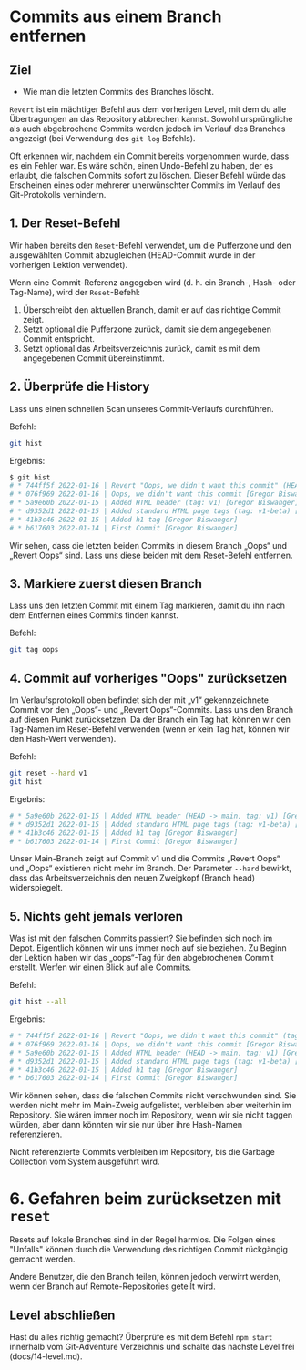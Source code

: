 # Commits aus einem Branch entfernen
## Ziel
- Wie man die letzten Commits des Branches löscht.

`Revert` ist ein mächtiger Befehl aus dem vorherigen Level, mit dem du alle Übertragungen an das Repository abbrechen kannst. Sowohl ursprüngliche als auch abgebrochene Commits werden jedoch im Verlauf des Branches angezeigt (bei Verwendung des `git log` Befehls).

Oft erkennen wir, nachdem ein Commit bereits vorgenommen wurde, dass es ein Fehler war. Es wäre schön, einen Undo-Befehl zu haben, der es erlaubt, die falschen Commits sofort zu löschen. Dieser Befehl würde das Erscheinen eines oder mehrerer unerwünschter Commits im Verlauf des Git-Protokolls verhindern.

## 1. Der Reset-Befehl
Wir haben bereits den `Reset`-Befehl verwendet, um die Pufferzone und den ausgewählten Commit abzugleichen (HEAD-Commit wurde in der vorherigen Lektion verwendet).

Wenn eine Commit-Referenz angegeben wird (d. h. ein Branch-, Hash- oder Tag-Name), wird der `Reset`-Befehl:

1. Überschreibt den aktuellen Branch, damit er auf das richtige Commit zeigt.
1. Setzt optional die Pufferzone zurück, damit sie dem angegebenen Commit entspricht.
1. Setzt optional das Arbeitsverzeichnis zurück, damit es mit dem angegebenen Commit übereinstimmt.

## 2. Überprüfe die History
Lass uns einen schnellen Scan unseres Commit-Verlaufs durchführen.

Befehl:  
```bash
git hist
```

Ergebnis:  
```bash
$ git hist
# * 744ff5f 2022-01-16 | Revert "Oops, we didn't want this commit" (HEAD -> main) [Gregor Biswanger]
# * 076f969 2022-01-16 | Oops, we didn't want this commit [Gregor Biswanger]
# * 5a9e60b 2022-01-15 | Added HTML header (tag: v1) [Gregor Biswanger]
# * d9352d1 2022-01-15 | Added standard HTML page tags (tag: v1-beta) [Gregor Biswanger]
# * 41b3c46 2022-01-15 | Added h1 tag [Gregor Biswanger]
# * b617603 2022-01-14 | First Commit [Gregor Biswanger]
```

Wir sehen, dass die letzten beiden Commits in diesem Branch „Oops“ und „Revert Oops“ sind. Lass uns diese beiden mit dem Reset-Befehl entfernen.

## 3. Markiere zuerst diesen Branch
Lass uns den letzten Commit mit einem Tag markieren, damit du ihn nach dem Entfernen eines Commits finden kannst.

Befehl:  
```bash
git tag oops
```

## 4. Commit auf vorheriges "Oops" zurücksetzen
Im Verlaufsprotokoll oben befindet sich der mit „v1“ gekennzeichnete Commit vor den „Oops“- und „Revert Oops“-Commits. Lass uns den Branch auf diesen Punkt zurücksetzen. Da der Branch ein Tag hat, können wir den Tag-Namen im Reset-Befehl verwenden (wenn er kein Tag hat, können wir den Hash-Wert verwenden).

Befehl:  
```bash
git reset --hard v1
git hist
```

Ergebnis:
```bash
# * 5a9e60b 2022-01-15 | Added HTML header (HEAD -> main, tag: v1) [Gregor Biswanger]
# * d9352d1 2022-01-15 | Added standard HTML page tags (tag: v1-beta) [Gregor Biswanger]
# * 41b3c46 2022-01-15 | Added h1 tag [Gregor Biswanger]
# * b617603 2022-01-14 | First Commit [Gregor Biswanger]
```

Unser Main-Branch zeigt auf Commit v1 und die Commits „Revert Oops“ und „Oops“ existieren nicht mehr im Branch. Der Parameter `--hard` bewirkt, dass das Arbeitsverzeichnis den neuen Zweigkopf (Branch head) widerspiegelt.

## 5. Nichts geht jemals verloren
Was ist mit den falschen Commits passiert? Sie befinden sich noch im Depot. Eigentlich können wir uns immer noch auf sie beziehen. Zu Beginn der Lektion haben wir das „oops“-Tag für den abgebrochenen Commit erstellt. Werfen wir einen Blick auf alle Commits.

Befehl:  
```bash
git hist --all
```

Ergebnis:
```bash
# * 744ff5f 2022-01-16 | Revert "Oops, we didn't want this commit" (tag: oops) [Gregor Biswanger]
# * 076f969 2022-01-16 | Oops, we didn't want this commit [Gregor Biswanger]
# * 5a9e60b 2022-01-15 | Added HTML header (HEAD -> main, tag: v1) [Gregor Biswanger]
# * d9352d1 2022-01-15 | Added standard HTML page tags (tag: v1-beta) [Gregor Biswanger]
# * 41b3c46 2022-01-15 | Added h1 tag [Gregor Biswanger]
# * b617603 2022-01-14 | First Commit [Gregor Biswanger]
```

Wir können sehen, dass die falschen Commits nicht verschwunden sind. Sie werden nicht mehr im Main-Zweig aufgelistet, verbleiben aber weiterhin im Repository. Sie wären immer noch im Repository, wenn wir sie nicht taggen würden, aber dann könnten wir sie nur über ihre Hash-Namen referenzieren. 

Nicht referenzierte Commits verbleiben im Repository, bis die Garbage Collection vom System ausgeführt wird.

# 6. Gefahren beim zurücksetzen mit `reset`
Resets auf lokale Branches sind in der Regel harmlos. Die Folgen eines "Unfalls" können durch die Verwendung des richtigen Commit rückgängig gemacht werden.

Andere Benutzer, die den Branch teilen, können jedoch verwirrt werden, wenn der Branch auf Remote-Repositories geteilt wird.

## Level abschließen
Hast du alles richtig gemacht? Überprüfe es mit dem Befehl `npm start` innerhalb vom Git-Adventure Verzeichnis und schalte das nächste Level frei (docs/14-level.md).